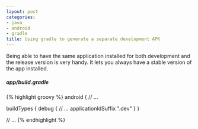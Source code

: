 ```yaml
---
layout: post
categories:
- java
- android
- gradle
title: Using gradle to generate a separate development APK
---
```


Being able to have the same application installed for both development and the release version is very handy. It lets you always have a stable version of the app installed.

##### app/build.gradle

{% highlight groovy %}
android {
  // ...

  buildTypes {
    debug {
      // ...
      applicationIdSuffix ".dev"
    }
  }

  // ...
{% endhighlight %}
